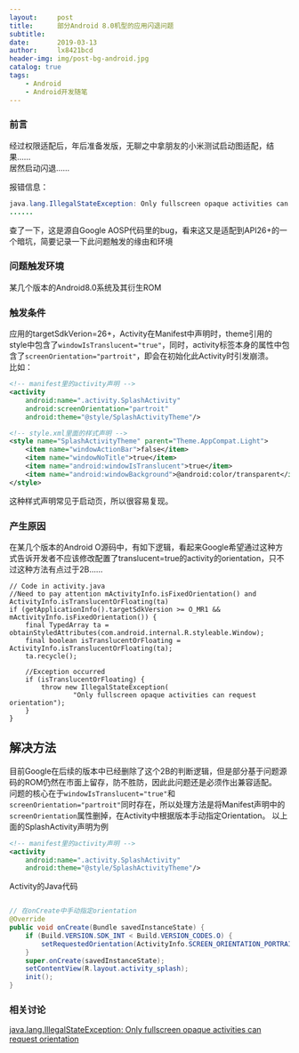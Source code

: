 ```yaml
---
layout:     post
title:      部分Android 8.0机型的应用闪退问题
subtitle:   
date:       2019-03-13
author:     lx8421bcd
header-img: img/post-bg-android.jpg
catalog: true
tags:
    - Android
    - Android开发随笔
---
```

### 前言
经过权限适配后，年后准备发版，无聊之中拿朋友的小米测试启动图适配，结果……  
居然启动闪退……  

报错信息：
```java
java.lang.IllegalStateException: Only fullscreen opaque activities can request orientation
......
```
查了一下，这是源自Google AOSP代码里的bug，看来这又是适配到API26+的一个暗坑，简要记录一下此问题触发的缘由和环境  

### 问题触发环境
某几个版本的Android8.0系统及其衍生ROM

### 触发条件
应用的targetSdkVerion=26+，Activity在Manifest中声明时，theme引用的style中包含了```windowIsTranslucent="true"```，同时，activity标签本身的属性中包含了```screenOrientation="partroit"```，即会在初始化此Activity时引发崩溃。  
比如：
```xml
<!-- manifest里的activity声明 -->
<activity 
    android:name=".activity.SplashActivity"
    android:screenOrientation="partroit"
    android:theme="@style/SplashActivityTheme"/>

<!-- style.xml里面的样式声明 -->
<style name="SplashActivityTheme" parent="Theme.AppCompat.Light">
    <item name="windowActionBar">false</item>
    <item name="windowNoTitle">true</item>
    <item name="android:windowIsTranslucent">true</item>
    <item name="android:windowBackground">@android:color/transparent</item>
</style>

```
这种样式声明常见于启动页，所以很容易复现。

### 产生原因
在某几个版本的Android O源码中，有如下逻辑，看起来Google希望通过这种方式告诉开发者不应该修改配置了translucent=true的activity的orientation，只不过这种方法有点过于2B……  
```
// Code in activity.java
//Need to pay attention mActivityInfo.isFixedOrientation() and ActivityInfo.isTranslucentOrFloating(ta)
if (getApplicationInfo().targetSdkVersion >= O_MR1 && mActivityInfo.isFixedOrientation()) {
    final TypedArray ta = obtainStyledAttributes(com.android.internal.R.styleable.Window);
    final boolean isTranslucentOrFloating = ActivityInfo.isTranslucentOrFloating(ta);
    ta.recycle();

    //Exception occurred
    if (isTranslucentOrFloating) {
        throw new IllegalStateException(
                "Only fullscreen opaque activities can request orientation");
    }
}
```

## 解决方法
目前Google在后续的版本中已经删除了这个2B的判断逻辑，但是部分基于问题源码的ROM仍然在市面上留存，防不胜防，因此此问题还是必须作出兼容适配。  
问题的核心在于```windowIsTranslucent="true"```和```screenOrientation="partroit"```同时存在，所以处理方法是将Manifest声明中的```screenOrientation```属性删掉，在Activity中根据版本手动指定Orientation。
以上面的SplashActivity声明为例
```xml
<!-- manifest里的activity声明 -->
<activity 
    android:name=".activity.SplashActivity"
    android:theme="@style/SplashActivityTheme"/>
```
Activity的Java代码
```java

// 在onCreate中手动指定orientation
@Override
public void onCreate(Bundle savedInstanceState) {
    if (Build.VERSION.SDK_INT < Build.VERSION_CODES.O) {
        setRequestedOrientation(ActivityInfo.SCREEN_ORIENTATION_PORTRAIT);
    }
    super.onCreate(savedInstanceState);
    setContentView(R.layout.activity_splash);
    init();
}

```

### 相关讨论
[java.lang.IllegalStateException: Only fullscreen opaque activities can request orientation](https://stackoverflow.com/questions/48072438/java-lang-illegalstateexception-only-fullscreen-opaque-activities-can-request-o)